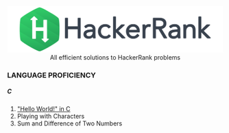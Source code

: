 <p align="center">
    <a href="https://www.hackerrank.com/dhayalramk" target="_blank">
        <img src="logo.svg"/>
    </a>
    <br>All efficient solutions to HackerRank problems
</p>

### LANGUAGE PROFICIENCY

##### C
1. ["Hello World!" in C](HelloWorld/index.md)
2. Playing with Characters
3. Sum and Difference of Two Numbers